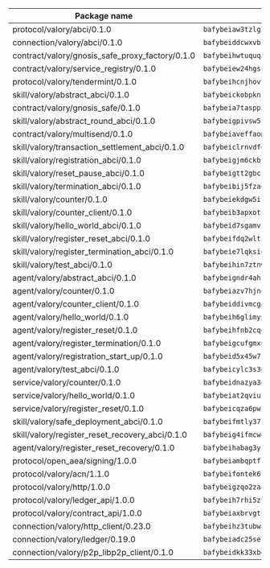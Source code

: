 | Package name                                                  | Package hash                                                  |
| ------------------------------------------------------------- | ------------------------------------------------------------- |
| protocol/valory/abci/0.1.0                                    | `bafybeiaw3tzlg3rkvnn5fcufblktmfwngmxugn4yo7pyjp76zz6aqtqcay` |
| connection/valory/abci/0.1.0                                  | `bafybeiddcwxvbsule5ore6odypykvi6m62uj4ikfplkgdokf7qnxb7ygcq` |
| contract/valory/gnosis_safe_proxy_factory/0.1.0               | `bafybeihwtuquqaimamkv26ucnyis4hc6lya34xwsx5n7hiksssnwfkekie` |
| contract/valory/service_registry/0.1.0                        | `bafybeiew24hgsjdasaqiikhulfa2rxgnh7pzpv2zzfwnsyfzbnrcj6dvjm` |
| protocol/valory/tendermint/0.1.0                              | `bafybeihcnjhovvyyfbkuw5sjyfx2lfd4soeocfqzxz54g67333m6nk5gxq` |
| skill/valory/abstract_abci/0.1.0                              | `bafybeickobpknzpdtlezxdvuuasudjvrauv6wlyiw2cwooatwntl56ibvy` |
| contract/valory/gnosis_safe/0.1.0                             | `bafybeia7taspp5boe5235fdv5ejdix7fdhyy4kwp26qx2ng2oo3k7kk7iy` |
| skill/valory/abstract_round_abci/0.1.0                        | `bafybeigpivsw5fl6uu5aup7irdq4qtfrnjkisr5bfxazniuygszhbwkitm` |
| contract/valory/multisend/0.1.0                               | `bafybeiaveffaomsnmsc5hx62o77u7ilma6eipox7m5lrwa56737ektva3i` |
| skill/valory/transaction_settlement_abci/0.1.0                | `bafybeiclrnvdfotuoiwmpspj33aokxpt76h5zhn5cqvjj2nnfg4s5yixni` |
| skill/valory/registration_abci/0.1.0                          | `bafybeigjm6ckbslus76f72immq6dnaqe7onzqkrgoa7pny2a22sdfkehay` |
| skill/valory/reset_pause_abci/0.1.0                           | `bafybeigtt2gbcx3etmfsdqokthn7dqve7wduwlty5cskbntmg64nnorfje` |
| skill/valory/termination_abci/0.1.0                           | `bafybeibij5fzaogv3gapaarqtnxgapo4d6j3rdwwypndjn3h4znlsugd7u` |
| skill/valory/counter/0.1.0                                    | `bafybeiekdgw5ifhhrk5qogdu7vrddak2qxqljtvyhevkks5jlsqoac6o3m` |
| skill/valory/counter_client/0.1.0                             | `bafybeib3apxotnry7gt6a5q2cesdobjlcb5bjqjuzwnp4f5naozbiyxvja` |
| skill/valory/hello_world_abci/0.1.0                           | `bafybeid7sgamvck5hglky7tlvdzrg6zsy5fhtch7d2ceactiygmwzhitwm` |
| skill/valory/register_reset_abci/0.1.0                        | `bafybeifdq2wltzcj2yix5sfr4js2e5fw6liogdljgzdcbbqmnnb5du2xay` |
| skill/valory/register_termination_abci/0.1.0                  | `bafybeie7lqksiqfrwlbgehae3kxpks555sw43gvrpdxwcwqy5eckb5j3g4` |
| skill/valory/test_abci/0.1.0                                  | `bafybeihin7ztnwhrfxq5kg73p7nelzisvsaato3nr5556q2s52l4lrqq5q` |
| agent/valory/abstract_abci/0.1.0                              | `bafybeigndr4ahzea5z37zy4raho5trdpqb3dy2uljsijp7mxrkpeqjhm4u` |
| agent/valory/counter/0.1.0                                    | `bafybeiazv7hjn4bw7bl6raopogkb5plmxrso6f5j4ry3xvyzveay367diu` |
| agent/valory/counter_client/0.1.0                             | `bafybeiddivmcgauqdsbiedeenckltzyaukmyi3e4ccxp4cssqlqyadffwe` |
| agent/valory/hello_world/0.1.0                                | `bafybeih6glimypd3sd7h5hc4niy22er4356ot5322vi45xpzixayqnbbp4` |
| agent/valory/register_reset/0.1.0                             | `bafybeihfnb2cqgctrtsehgewx6ajs7qscybgzqhdf5mgwu4zmevlnd2dce` |
| agent/valory/register_termination/0.1.0                       | `bafybeigcufgmx64aeaouc6va4boxmgrqzol5c3wacdzudptfz2myw7ikrq` |
| agent/valory/registration_start_up/0.1.0                      | `bafybeid5x45w7ckvccpt4kvn3idonilkuffxqvtpyqjmsd6kt7awpm6n3y` |
| agent/valory/test_abci/0.1.0                                  | `bafybeicylc3s34vn5ucgyrqkndnzwh4obgfbrpp5y5to2hwgpx2imins5y` |
| service/valory/counter/0.1.0                                  | `bafybeidnazya3g5fv5qe5ntj2rcbumx56pee2w6hsazywlqm576gavsjl4` |
| service/valory/hello_world/0.1.0                              | `bafybeiat2qviu2q6y4lccek4sway3bz3xu3gwxjmljth6utr7txnk3owmq` |
| service/valory/register_reset/0.1.0                           | `bafybeicqza6pwzpyxtl2ouymdnso4tt4gnbcxjsam3xnysgl3v6lgj77ne` |
| skill/valory/safe_deployment_abci/0.1.0                       | `bafybeifmtly37llflduujqtej2yqjkedttzqxebj7tqdvb5rrpoh5fs5um` |
| skill/valory/register_reset_recovery_abci/0.1.0               | `bafybeig4ifmcw47n7o6bbogsmstxpm4zzmbvu7lspzhoknj57vbn3hgwwi` |
| agent/valory/register_reset_recovery/0.1.0                    | `bafybeihabag3yrehjz5rkamfbdkdrso2nmkn5z2kwp7ocrwagy5vgmscsu` |
| protocol/open_aea/signing/1.0.0                               | `bafybeiambqptflge33eemdhis2whik67hjplfnqwieoa6wblzlaf7vuo44` |
| protocol/valory/acn/1.1.0                                     | `bafybeifontek6tvaecatoauiule3j3id6xoktpjubvuqi3h2jkzqg7zh7a` |
| protocol/valory/http/1.0.0                                    | `bafybeigzqo2zaakcjtzzsm6dh4x73v72xg6ctk6muyp5uq5ueb7y34fbxy` |
| protocol/valory/ledger_api/1.0.0                              | `bafybeih7rhi5zvfvwakx5ifgxsz2cfipeecsh7bm3gnudjxtvhrygpcftq` |
| protocol/valory/contract_api/1.0.0                            | `bafybeiaxbrvgtbdrh4lslskuxyp4awyr4whcx3nqq5yrr6vimzsxg5dy64` |
| connection/valory/http_client/0.23.0                          | `bafybeihz3tubwado7j3wlivndzzuj3c6fdsp4ra5r3nqixn3ufawzo3wii` |
| connection/valory/ledger/0.19.0                               | `bafybeiadc25se7dgnn4mufztwpzdono4xsfs45qknzdqyi3gckn6ccuv44` |
| connection/valory/p2p_libp2p_client/0.1.0                     | `bafybeidkk33xbga54szmitk6uwsi3ef56hbbdbuasltqtiyki34hgfpnxa` |
